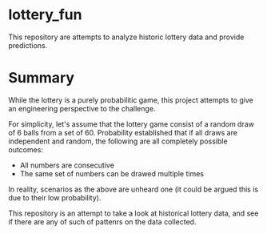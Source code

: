 # lottery_fun
This repository are attempts to analyze historic lottery data and provide predictions.

# Summary
While the lottery is a purely probabilitic game, this project attempts to give an engineering perspective to the challenge.

For simplicity, let's assume that the lottery game consist of a random draw of 6 balls from a set of 60. 
Probability established that if all draws are independent and random, the following are all completely possible outcomes:
  - All numbers are consecutive
  - The same set of numbers can be drawed multiple times

In reality, scenarios as the above are unheard one (it could be argued this is due to their low probability).

This repository is an attempt to take a look at historical lottery data, and see if there are any of such of pattenrs on the data collected.


